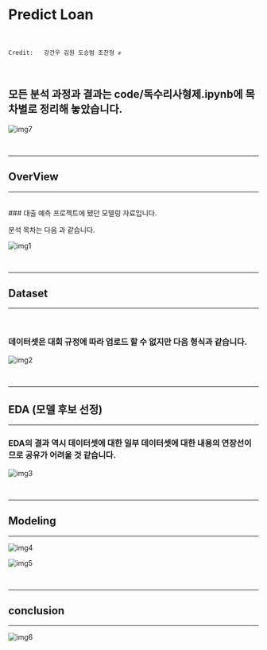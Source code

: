# Predict Loan

<br>


```
Credit:   강건우 김원 도승범 조찬형 ✊
```


<br>


## 모든 분석 과정과 결과는 code/독수리사형제.ipynb에 목차별로 정리해 놓았습니다.

![img7](/src/7.png)


<br>


----
## OverView
----
<br>
### 대출 예측 프로젝트에 됐던 모델링 자료입니다. 

분석 목차는 다음 과 같습니다.

![img1](/src/1.png)

<br>



----
## Dataset
-----
<br>

### 데이터셋은 대회 규정에 따라 업로드 할 수 없지만 다음 형식과 같습니다. 


![img2](/src/2.png)

<br>


-----

## EDA (모델 후보 선정)   
---

### EDA의 결과 역시 데이터셋에 대한 일부 데이터셋에 대한 내용의 연장선이므로 공유가 어려울 것 같습니다.


![img3](/src/3.png)


<br>


-----

## Modeling   
---

![img4](/src/4.png)

![img5](/src/5.png)

<br>

-----

## conclusion
---

![img6](/src/6.png)
